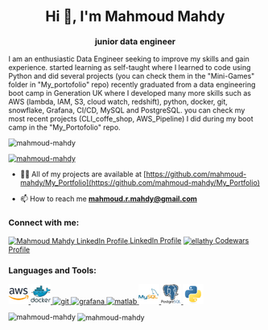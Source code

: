 <h1 align="center">Hi 👋, I'm Mahmoud Mahdy</h1>
<h3 align="center">junior data engineer</h3>
<p>
I am an enthusiastic Data Engineer seeking to improve my skills and gain experience. started learning as self-taught where I learned to code using Python and did several projects (you can check them in the "Mini-Games" folder in "My_portofolio" repo) recently graduated from a data engineering boot camp in Generation UK where I developed many more skills such as AWS (lambda, IAM, S3, cloud watch, redshift), python, docker, git, snowflake, Grafana, CI/CD, MySQL and PostgreSQL. you can check my most recent projects (CLI_coffe_shop, AWS_Pipeline) I did during my boot camp in the "My_Portofolio" repo.
</p>
<p align="left"> <img src="https://komarev.com/ghpvc/?username=mahmoud-mahdy&label=Profile%20views&color=0e75b6&style=flat" alt="mahmoud-mahdy" /> </p>

<p align="left"> <a href="https://github.com/ryo-ma/github-profile-trophy"><img src="https://github-profile-trophy.vercel.app/?username=mahmoud-mahdy" alt="mahmoud-mahdy" /></a> </p>

- 👨‍💻 All of my projects are available at [https://github.com/mahmoud-mahdy/My_Portfolio](https://github.com/mahmoud-mahdy/My_Portfolio)

- 📫 How to reach me **mahmoud.r.mahdy@gmail.com**

<h3 align="left">Connect with me:</h3>
<p align="left">
<a href="https://www.linkedin.com/in/mahmoud-mahdy-b193122a0/" target="blank">
<img align="center" src="https://raw.githubusercontent.com/rahuldkjain/github-profile-readme-generator/master/src/images/icons/Social/linked-in-alt.svg" alt="Mahmoud Mahdy LinkedIn Profile" height="30" width="40" />
LinkedIn Profile</a>
<a href="https://www.codewars.com/users/ellathy" target="blank">
<img align="center" src="https://miro.medium.com/v2/resize:fit:880/1*0pLbHKAulWnsx4U2MQyn2w.png" alt="ellathy" height="45" width="130" />
Codewars Profile</a>



<h3 align="left">Languages and Tools:</h3>
<p align="left"> <a href="https://aws.amazon.com" target="_blank" rel="noreferrer"> <img src="https://raw.githubusercontent.com/devicons/devicon/master/icons/amazonwebservices/amazonwebservices-original-wordmark.svg" alt="aws" width="40" height="40"/> </a> <a href="https://www.docker.com/" target="_blank" rel="noreferrer"> <img src="https://raw.githubusercontent.com/devicons/devicon/master/icons/docker/docker-original-wordmark.svg" alt="docker" width="40" height="40"/> </a> <a href="https://git-scm.com/" target="_blank" rel="noreferrer"> <img src="https://www.vectorlogo.zone/logos/git-scm/git-scm-icon.svg" alt="git" width="40" height="40"/> </a> <a href="https://grafana.com" target="_blank" rel="noreferrer"> <img src="https://www.vectorlogo.zone/logos/grafana/grafana-icon.svg" alt="grafana" width="40" height="40"/> </a> <a href="https://www.mathworks.com/" target="_blank" rel="noreferrer"> <img src="https://upload.wikimedia.org/wikipedia/commons/2/21/Matlab_Logo.png" alt="matlab" width="40" height="40"/> </a> <a href="https://www.mysql.com/" target="_blank" rel="noreferrer"> <img src="https://raw.githubusercontent.com/devicons/devicon/master/icons/mysql/mysql-original-wordmark.svg" alt="mysql" width="40" height="40"/> </a> <a href="https://www.postgresql.org" target="_blank" rel="noreferrer"> <img src="https://raw.githubusercontent.com/devicons/devicon/master/icons/postgresql/postgresql-original-wordmark.svg" alt="postgresql" width="40" height="40"/> </a> <a href="https://www.python.org" target="_blank" rel="noreferrer"> <img src="https://raw.githubusercontent.com/devicons/devicon/master/icons/python/python-original.svg" alt="python" width="40" height="40"/> </a> </p>

<p><img align="left" src="https://github-readme-stats.vercel.app/api/top-langs?username=mahmoud-mahdy&show_icons=true&locale=en&layout=compact" alt="mahmoud-mahdy" /></p>

<p>&nbsp;<img align="center" src="https://github-readme-stats.vercel.app/api?username=mahmoud-mahdy&show_icons=true&locale=en" alt="mahmoud-mahdy" /></p>


